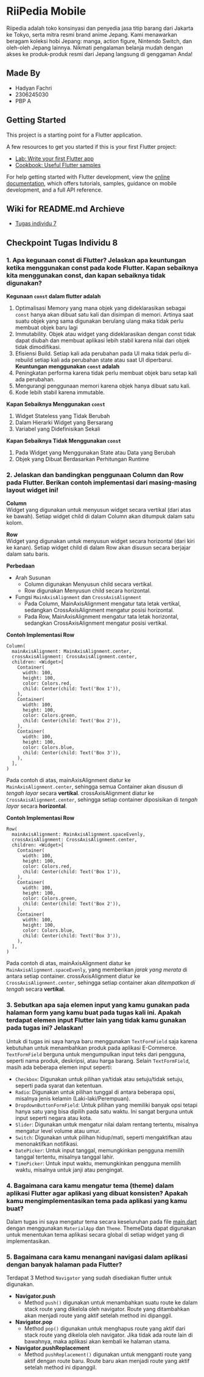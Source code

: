 # RiiPedia Mobile
Riipedia adalah toko konsinyasi dan penyedia jasa titip barang dari Jakarta ke Tokyo, serta mitra resmi brand anime Jepang. Kami menawarkan beragam koleksi hobi Jepang: manga, action figure, Nintendo Switch, dan oleh-oleh Jepang lainnya. Nikmati pengalaman belanja mudah dengan akses ke produk-produk resmi dari Jepang langsung di genggaman Anda!

## Made By
- Hadyan Fachri
- 2306245030
- PBP A

## Getting Started

This project is a starting point for a Flutter application.

A few resources to get you started if this is your first Flutter project:

- [Lab: Write your first Flutter app](https://docs.flutter.dev/get-started/codelab)
- [Cookbook: Useful Flutter samples](https://docs.flutter.dev/cookbook)

For help getting started with Flutter development, view the
[online documentation](https://docs.flutter.dev/), which offers tutorials,
samples, guidance on mobile development, and a full API reference.

## Wiki for README.md Archieve
- [Tugas individu 7](https://github.com/fachhhh/RiiPedia-Mobile/wiki/Archieve-Tugas-Individu-7-PBP)

## Checkpoint Tugas Individu 8
### 1. Apa kegunaan const di Flutter? Jelaskan apa keuntungan ketika menggunakan const pada kode Flutter. Kapan sebaiknya kita menggunakan const, dan kapan sebaiknya tidak digunakan?
**Kegunaan `const` dalam flutter adalah**
1. Optimalisasi Memory yang mana objek yang dideklarasikan sebagai `const` hanya akan dibuat satu kali dan disimpan di memori. Artinya saat suatu objek yang sama digunakan berulang ulang maka tidak perlu membuat objek baru lagi
2. Immutability. Objek atau widget yang dideklarasikan dengan const tidak dapat diubah dan membuat aplikasi lebih stabil karena nilai dari objek tidak dimodifikasi.
3. Efisiensi Build. Setiap kali ada perubahan pada UI maka tidak perlu di-rebuild setiap kali ada perubahan state atau saat UI diperbarui.
**Keuntungan menggunakan `const` adalah**
1. Peningkatan performa karena tidak perlu membuat objek baru setap kali ada perubahan.
2. Mengurangi penggunaan memori karena objek hanya dibuat satu kali.
3. Kode lebih stabil karena immutable.

**Kapan Sebaiknya Menggunakan `const`**
1. Widget Stateless yang Tidak Berubah
2. Dalam Hierarki Widget yang Bersarang
3. Variabel yang Didefinisikan Sekali

**Kapan Sebaiknya Tidak Menggunakan `const`**
1. Pada Widget yang Menggunakan State atau Data yang Berubah
2. Objek yang Dibuat Berdasarkan Perhitungan Runtime

### 2. Jelaskan dan bandingkan penggunaan Column dan Row pada Flutter. Berikan contoh implementasi dari masing-masing layout widget ini!
**Column**\
Widget yang digunakan untuk menyusun widget secara vertikal (dari atas ke bawah). Setiap widget child di dalam Column akan ditumpuk dalam satu kolom.

**Row**\
Widget yang digunakan untuk menyusun widget secara horizontal (dari kiri ke kanan). Setiap widget child di dalam Row akan disusun secara berjajar dalam satu baris.

**Perbedaan**
- Arah Susunan
    - Column digunakan Menyusun child secara vertikal.
    - Row digunakan Menyusun child secara horizontal.
- Fungsi `MainAxisAlignment` dan `CrossAxisAlignment`
    - Pada Column, MainAxisAlignment mengatur tata letak vertikal, sedangkan CrossAxisAlignment mengatur posisi horizontal.
    - Pada Row, MainAxisAlignment mengatur tata letak horizontal, sedangkan CrossAxisAlignment mengatur posisi vertikal.

**Contoh Implementasi Row**
```
Column(
  mainAxisAlignment: MainAxisAlignment.center,
  crossAxisAlignment: CrossAxisAlignment.center,
  children: <Widget>[
    Container(
      width: 100,
      height: 100,
      color: Colors.red,
      child: Center(child: Text('Box 1')),
    ),
    Container(
      width: 100,
      height: 100,
      color: Colors.green,
      child: Center(child: Text('Box 2')),
    ),
    Container(
      width: 100,
      height: 100,
      color: Colors.blue,
      child: Center(child: Text('Box 3')),
    ),
  ],
)
```
Pada contoh di atas, mainAxisAlignment diatur ke `MainAxisAlignment.center`, sehingga semua Container akan disusun di *tengah layar* secara **vertikal**. crossAxisAlignment diatur ke `CrossAxisAlignment.center`, sehingga setiap container diposisikan di *tengah layar* secara **horizontal**.

**Contoh Implementasi Row**
```
Row(
  mainAxisAlignment: MainAxisAlignment.spaceEvenly,
  crossAxisAlignment: CrossAxisAlignment.center,
  children: <Widget>[
    Container(
      width: 100,
      height: 100,
      color: Colors.red,
      child: Center(child: Text('Box 1')),
    ),
    Container(
      width: 100,
      height: 100,
      color: Colors.green,
      child: Center(child: Text('Box 2')),
    ),
    Container(
      width: 100,
      height: 100,
      color: Colors.blue,
      child: Center(child: Text('Box 3')),
    ),
  ],
)
```
Pada contoh di atas, mainAxisAlignment diatur ke `MainAxisAlignment.spaceEvenly`, yang memberikan *jarak yang merata* di antara setiap container. crossAxisAlignment diatur ke `CrossAxisAlignment.center`, sehingga setiap container akan *ditempatkan di tengah* secara **vertikal**.

### 3. Sebutkan apa saja elemen input yang kamu gunakan pada halaman form yang kamu buat pada tugas kali ini. Apakah terdapat elemen input Flutter lain yang tidak kamu gunakan pada tugas ini? Jelaskan!
Untuk di tugas ini saya hanya baru menggunakan `TextFormField` saja karena kebutuhan untuk menambahkan produk pada aplikasi E-Commerce. `TextFormField` berguna untuk mengumpulkan input teks dari pengguna, seperti nama produk, deskripsi, atau harga barang. Selain `TextFormField`, masih ada beberapa elemen input seperti:
- `Checkbox`: Digunakan untuk pilihan ya/tidak atau setuju/tidak setuju, seperti pada syarat dan ketentuan.
- `Radio`: Digunakan untuk pilihan tunggal di antara beberapa opsi, misalnya jenis kelamin (Laki-laki/Perempuan).
- `DropdownButtonFormField`: Untuk pilihan yang memiliki banyak opsi tetapi hanya satu yang bisa dipilih pada satu waktu. Ini sangat berguna untuk input seperti negara atau kota.
- `Slider`: Digunakan untuk mengatur nilai dalam rentang tertentu, misalnya mengatur level volume atau umur.
- `Switch`: Digunakan untuk pilihan hidup/mati, seperti mengaktifkan atau menonaktifkan notifikasi.
- `DatePicker`: Untuk input tanggal, memungkinkan pengguna memilih tanggal tertentu, misalnya tanggal lahir.
- `TimePicker`: Untuk input waktu, memungkinkan pengguna memilih waktu, misalnya untuk janji atau pengingat.

### 4. Bagaimana cara kamu mengatur tema (theme) dalam aplikasi Flutter agar aplikasi yang dibuat konsisten? Apakah kamu mengimplementasikan tema pada aplikasi yang kamu buat?
Dalam tugas ini saya mengatur tema secara keseluruhan pada file [main.dart](https://github.com/fachhhh/RiiPedia-Mobile/blob/main/lib/main.dart) dengan menggunakan `MaterialApp` dan `Theme`. ThemeData dapat digunakan untuk menentukan tema aplikasi secara global di setiap widget yang di implementasikan.

### 5. Bagaimana cara kamu menangani navigasi dalam aplikasi dengan banyak halaman pada Flutter?
Terdapat 3 Method `Navigator` yang sudah disediakan flutter untuk digunakan.
- **Navigator.push**
    - Method `push()` digunakan untuk menambahkan suatu route ke dalam stack route yang dikelola oleh navigator. Route yang ditambahkan akan menjadi route yang aktif setelah method ini dipanggil.
- **Navigator.pop**
    - Method `pop()` digunakan untuk menghapus route yang aktif dari stack route yang dikelola oleh navigator. Jika tidak ada route lain di bawahnya, maka aplikasi akan kembali ke halaman utama.
- **Navigator.pushReplacement**
    - Method `pushReplacement()` digunakan untuk mengganti route yang aktif dengan route baru. Route baru akan menjadi route yang aktif setelah method ini dipanggil.